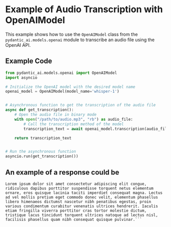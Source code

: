 # Example of Audio Transcription with OpenAIModel

This example shows how to use the `OpenAIModel` class from the `pydantic_ai.models.openai` module to transcribe an audio file using the OpenAI API.

## Example Code

```python
from pydantic_ai.models.openai import OpenAIModel
import asyncio

# Initialize the OpenAI model with the desired model name
openai_model = OpenAIModel(model_name='whisper-1')


# Asynchronous function to get the transcription of the audio file
async def get_transcription():
    # Open the audio file in binary mode
    with open("/path/to/audio.mp3", "rb") as audio_file:
        # Call the transcription method of the model
        transcription_text = await openai_model.transcription(audio_file)

    return transcription_text


# Run the asynchronous function
asyncio.run(get_transcription())
```

## An example of a response could be
```
Lorem ipsum dolor sit amet consectetur adipiscing elit congue, ridiculous dapibus porttitor suspendisse torquent netus elementum ornare, eros quisque lacinia taciti imperdiet consequat magna. Lectus ad vel mollis pretium eget commodo donec velit, elementum phasellus libero himenaeos dictumst nascetur nibh penatibus egestas, proin various condimentum curabitur venenatis ultrices hendrerit. Iaculis etiam fringilla viverra porttitor cras tortor molestie dictum, tristique lacus tincidunt torquent ultrices natoque ad lectus nisl, facilisis phasellus quam nibh consequat quisque pulvinar.```
